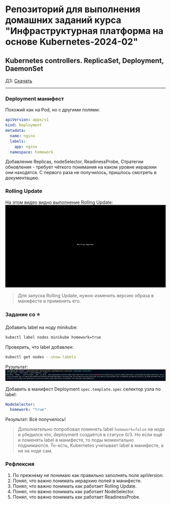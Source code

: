 # Репозиторий для выполнения домашних заданий курса "Инфраструктурная платформа на основе Kubernetes-2024-02" 

Kubernetes controllers.
ReplicaSet, Deployment,
DaemonSet
---
ДЗ: [Скачать](https://cdn.otus.ru/media/public/6d/a1/%D0%94%D0%97_2___Kubernetes_controllers._ReplicaSet__Deployment__DaemonSet.pptx-73510-6da1af.pdf "Скачать")

---

### Deployment манифест

Похожий как на Pod, но с другими полями:
```yaml
apiVersion: apps/v1
kind: Deployment
metadata:
  name: nginx
  labels:
    app: nginx
  namespace: homework
```

Добавление Replicas, nodeSelector, ReadinessProbe, Стратегии обновления - требует чёткого понимания на каком уровне иерархии они находятся.
С первого раза не получилось, пришлось смотреть в документацию.


### Rolling Update
На этом видео видно выполнение Rolling Update:
![alt text](pic/RollingUpgrade.gif)

> Для запуска Rolling Update, нужно изменить версию образа в манифесте и применить его.

### Задание со ⭐

Добавить label на ноду minikube:
```bash
kubectl label nodes minikube homework=true
```

Проверить, что label добавлен:
```bash
kubectl get nodes --show-labels
``` 

Рузультат:
![alt text](pic/image.png)

Добавить в манифест Deployment ```spec.template.spec``` селектор узла по label:
```yaml
NodeSelector:
  homework: "true"
```
Результат:
Всё получилось!

>Дополнительно попробовал поменять label ```homework=false``` на ноде и убедился что, deployment создаётся в статусе 0/3.
Но если ещё и поменять label в манифесте, то поды моментально поднимаются.
То-есть, Kubernetes учитывает label в манифесте, а не на ноде сам.


### Рефлексия
1) По прежнему не понимаю как правильно заполнять поле apiVersion.
2) Понял, что важно понимать иерархию полей в манифесте.
3) Понял, что важно понимать как работает Rolling Update.
4) Понял, что важно понимать как работает NodeSelector.
5) Понял, что важно понимать как работает ReadinessProbe.
